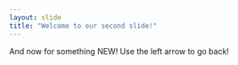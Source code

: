 ```yaml
---
layout: slide
title: "Welcome to our second slide!"
---
```

And now for something NEW!
Use the left arrow to go back!
